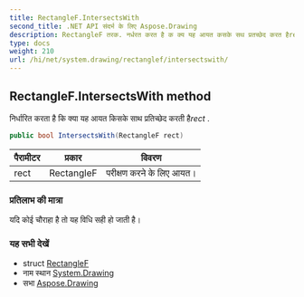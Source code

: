 ```yaml
---
title: RectangleF.IntersectsWith
second_title: .NET API संदर्भ के लिए Aspose.Drawing
description: RectangleF तरक. नर्धरत करत है क क्य यह आयत कसके सथ प्रतच्छेद करत हैrect .
type: docs
weight: 210
url: /hi/net/system.drawing/rectanglef/intersectswith/
---
```

## RectangleF.IntersectsWith method

निर्धारित करता है कि क्या यह आयत किसके साथ प्रतिच्छेद करती है*rect* .

```csharp
public bool IntersectsWith(RectangleF rect)
```

| पैरामीटर | प्रकार | विवरण |
| --- | --- | --- |
| rect | RectangleF | परीक्षण करने के लिए आयत। |

### प्रतिलाभ की मात्रा

यदि कोई चौराहा है तो यह विधि सही हो जाती है।

### यह सभी देखें

* struct [RectangleF](../)
* नाम स्थान [System.Drawing](../../rectanglef/)
* सभा [Aspose.Drawing](../../../)


